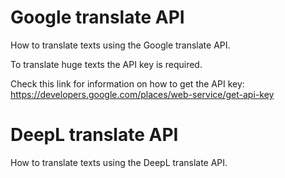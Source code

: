 # Google translate API

How to translate texts using the Google translate API.

To translate huge texts the API key is required.

Check this link for information on how to get the API key: https://developers.google.com/places/web-service/get-api-key



# DeepL translate API
How to translate texts using the DeepL translate API.

